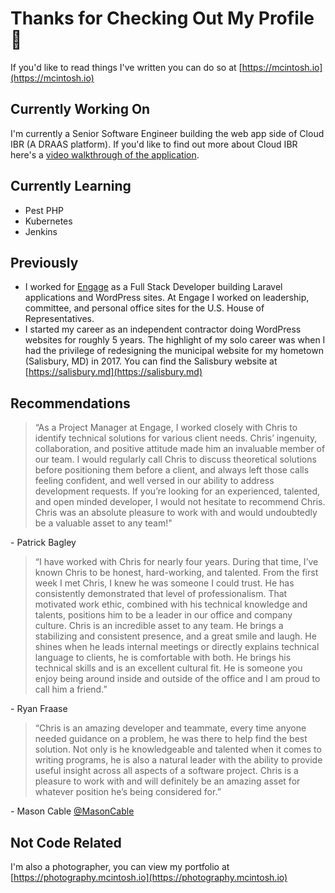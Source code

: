# Thanks for Checking Out My Profile 👋
If you'd like to read things I've written you can do so at [https://mcintosh.io](https://mcintosh.io)

## Currently Working On
I'm currently a Senior Software Engineer building the web app side of Cloud IBR (A DRAAS platform). If you'd like to find out more about Cloud IBR here's a [video walkthrough of the application](https://www.youtube.com/watch?v=M6wgTqngiYQ&t).

## Currently Learning
* Pest PHP
* Kubernetes
* Jenkins

## Previously
* I worked for [Engage](https://enga.ge) as a Full Stack Developer building Laravel applications and WordPress sites. At Engage I worked on leadership, committee, and personal office sites for the U.S. House of Representatives.
* I started my career as an independent contractor doing WordPress websites for roughly 5 years. The highlight of my solo career was when I had the privilege of redesigning the municipal website for my hometown (Salisbury, MD) in 2017. You can find the Salisbury website at [https://salisbury.md](https://salisbury.md) 

## Recommendations
> “As a Project Manager at Engage, I worked closely with Chris to identify technical solutions for various client needs. Chris’ ingenuity, collaboration, and positive attitude made him an invaluable member of our team. I would regularly call Chris to discuss theoretical solutions before positioning them before a client, and always left those calls feeling confident, and well versed in our ability to address development requests. If you’re looking for an experienced, talented, and open minded developer, I would not hesitate to recommend Chris. Chris was an absolute pleasure to work with and would undoubtedly be a valuable asset to any team!"

\- Patrick Bagley

> “I have worked with Chris for nearly four years. During that time, I’ve known Chris to be honest, hard-working, and talented. From the first week I met Chris, I knew he was someone I could trust. He has consistently demonstrated that level of professionalism. That motivated work ethic, combined with his technical knowledge and talents, positions him to be a leader in our office and company culture. Chris is an incredible asset to any team. He brings a stabilizing and consistent presence, and a great smile and laugh. He shines when he leads internal meetings or directly explains technical language to clients, he is comfortable with both. He brings his technical skills and is an excellent cultural fit. He is someone you enjoy being around inside and outside of the office and I am proud to call him a friend.”

\- Ryan Fraase

> “Chris is an amazing developer and teammate, every time anyone needed guidance on a problem, he was there to help find the best solution. Not only is he knowledgeable and talented when it comes to writing programs, he is also a natural leader with the ability to provide useful insight across all aspects of a software project. Chris is a pleasure to work with and will definitely be an amazing asset for whatever position he’s being considered for.”

\- Mason Cable [@MasonCable](https://github.com/MasonCable)


## Not Code Related
I'm also a photographer, you can view my portfolio at [https://photography.mcintosh.io](https://photography.mcintosh.io)
